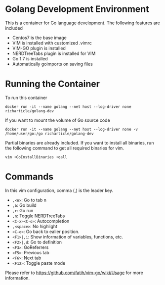 # Golang Development Environment
This is a container for Go language development. The following features are included
- Centos7 is the base image
- VIM is installed with customized .vimrc
- VIM-GO plugin is installed
- NERDTreeTabs plugin is installed for VIM
- Go 1.7 is installed
- Automatically goimports on saving files

# Running the Container
To run this container
```
docker run -it --name golang --net host --log-driver none richarticle/golang-dev
```

If you want to mount the volume of Go source code
```
docker run -it --name golang --net host --log-driver none -v /home/user/go:/go richarticle/golang-dev
```

Partial binaries are already included. If you want to install all binaries, run the following command to get all required binaries for vim.
```
vim +GoInstallBinaries +qall
```

# Commands
In this vim configuration, comma (,) is the leader key.
- `,<n>`: Go to tab n
- `,b`: Go build
- `,r`: Go run
- `,n`: Toggle NERDTreeTabs
- `<C-x><C-o>`: Autocompletion
- `,<space>`: No highlight
- `<C-o>`: Go back to ealier position.
- `<F1>|,i`: Show information of variables, functions, etc.
- `<F2>|,d`: Go to definition
- `<F3>`: GoReferrers
- `<F5>`: Previous tab
- `<F6>`: Next tab
- `<F12>`: Toggle paste mode

Please refer to https://github.com/fatih/vim-go/wiki/Usage for more information.
